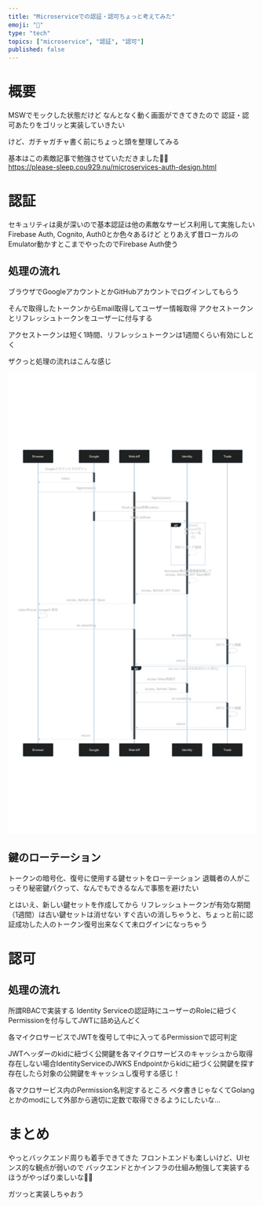 ```yaml
---
title: "Microserviceでの認証・認可ちょっと考えてみた"
emoji: "🌟"
type: "tech"
topics: ["microservice", "認証", "認可"]
published: false
---
```

# 概要

MSWでモックした状態だけど
なんとなく動く画面ができてきたので
認証・認可あたりをゴリッと実装していきたい

けど、ガチャガチャ書く前にちょっと頭を整理してみる

基本はこの素敵記事で勉強させていただきました🙇‍♂️  
https://please-sleep.cou929.nu/microservices-auth-design.html

# 認証

セキュリティは奥が深いので基本認証は他の素敵なサービス利用して実施したい
Firebase Auth, Cognito, Auth0とか色々あるけど
とりあえず昔ローカルのEmulator動かすとこまでやったのでFirebase Auth使う

## 処理の流れ

ブラウザでGoogleアカウントとかGitHubアカウントでログインしてもらう

そんで取得したトークンからEmail取得してユーザー情報取得
アクセストークンとリフレッシュトークンをユーザーに付与する

アクセストークンは短く1時間、リフレッシュトークンは1週間くらい有効にしとく

ザクっと処理の流れはこんな感じ

![token](/images/microservice_auth_design/access_refresh_token.png)

## 鍵のローテーション

トークンの暗号化、復号に使用する鍵セットをローテーション
退職者の人がこっそり秘密鍵パクって、なんでもできるなんで事態を避けたい

とはいえ、新しい鍵セットを作成してから
リフレッシュトークンが有効な期間（1週間）は古い鍵セットは消せない
すぐ古いの消しちゃうと、ちょっと前に認証成功した人のトークン復号出来なくて未ログインになっちゃう

# 認可

## 処理の流れ

所謂RBACで実装する
Identity Serviceの認証時にユーザーのRoleに紐づくPermissionを付与してJWTに詰め込んどく

各マイクロサービスでJWTを復号して中に入ってるPermissionで認可判定

JWTヘッダーのkidに紐づく公開鍵を各マイクロサービスのキャッシュから取得
存在しない場合IdentityServiceのJWKS Endpointからkidに紐づく公開鍵を探す
存在したら対象の公開鍵をキャッシュし復号する感じ！


各マクロサービス内のPermission名判定するところ
ベタ書きじゃなくてGolangとかのmodにして外部から適切に定数で取得できるようにしたいな...

# まとめ

やっとバックエンド周りも着手できてきた
フロントエンドも楽しいけど、UIセンス的な観点が弱いので
バックエンドとかインフラの仕組み勉強して実装するほうがやっぱり楽しいな👯‍♂️

ガツっと実装しちゃおう

